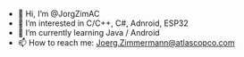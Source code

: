 - 👋 Hi, I’m @JorgZimAC
- 👀 I’m interested in C/C++, C#, Adnroid, ESP32
- 🌱 I’m currently learning Java / Android
- 📫 How to reach me: Joerg.Zimmermann@atlascopco.com

<!---
JorgZimAC/JorgZimAC is a ✨ special ✨ repository because its `README.md` (this file) appears on your GitHub profile.
You can click the Preview link to take a look at your changes.
--->
